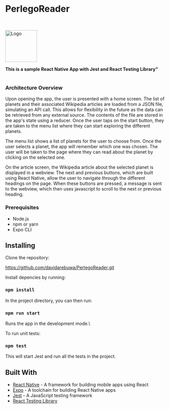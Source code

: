 # PerlegoReader
<br />
<p align="left">
  <a href="https://github.com/davidarebuwa/PerlegoReader">
    <img src="https://pbs.twimg.com/profile_images/1306155249640636417/uxhtOhww_400x400.jpg" alt="Logo" width="100" height="100">
  </a>

  <p align="left">
  <strong>This is a sample React Native App with Jest and React Testing Library"</strong>
    <br />
    <br />
  </p>
</p>

### Architecture Overview

Upon opening the app, the user is presented with a home screen. The list of planets and their associated Wikipedia articles are loaded from a JSON file, simulating an API call. This allows for flexibility in the future as the data can be retrieved from any external source. The contents of the file are stored in the app's state using a reducer. Once the user taps on the start button, they are taken to the menu list where they can start exploring the different planets.

The menu list shows a list of planets for the user to choose from. Once the user selects a planet, the app will remember which one was chosen. The user will be taken to the page where they can read about the planet by clicking on the selected one.

On the article screen, the Wikipedia article about the selected planet is displayed in a webview. The next and previous buttons, which are built using React Native, allow the user to navigate through the different headings on the page. When these buttons are pressed, a message is sent to the webview, which then uses javascript to scroll to the next or previous heading.


### Prerequisites

- Node.js
- npm or yarn
- Expo CLI


## Installing

Clone the repository:

https://github.com/davidarebuwa/PerlegoReader.git

Install depencies by running:

### `npm install`

In the project directory, you can then run:

### `npm run start`

Runs the app in the development mode.\

To run unit tests:

### `npm test`

This will start Jest and run all the tests in the project.


## Built With

- [React Native](https://reactnative.dev/) - A framework for building mobile apps using React
- [Expo](https://expo.io/) - A toolchain for building React Native apps
- [Jest](https://jestjs.io/) - A JavaScript testing framework
- [React Testing Library](https://testing-library.com/docs/react-testing-library/)
